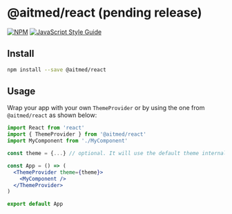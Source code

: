 # @aitmed/react (pending release)

[![NPM](https://img.shields.io/npm/v/@aitmed/react.svg)](https://www.npmjs.com/package/@aitmed/react) [![JavaScript Style Guide](https://img.shields.io/badge/code_style-standard-brightgreen.svg)](https://standardjs.com)

## Install

```bash
npm install --save @aitmed/react
```

## Usage

Wrap your app with your own `ThemeProvider` or by using the one from `@aitmed/react` as shown below:

```jsx
import React from 'react'
import { ThemeProvider } from '@aitmed/react'
import MyComponent from './MyComponent'

const theme = {...} // optional. It will use the default theme internally if this isn't provided

const App = () => (
  <ThemeProvider theme={theme}>
    <MyComponent />
  </ThemeProvider>
)

export default App
```
